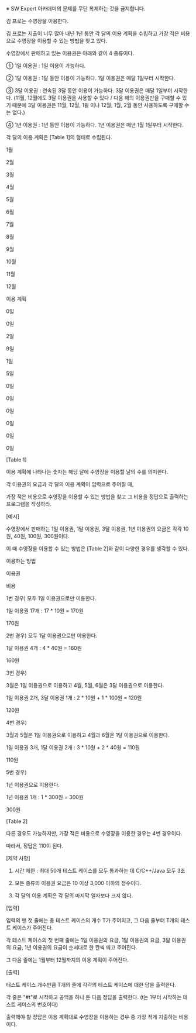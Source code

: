 ※ SW Expert 아카데미의 문제를 무단 복제하는 것을 금지합니다.

김 프로는 수영장을 이용한다.

김 프로는 지출이 너무 많아 내년 1년 동안 각 달의 이용 계획을 수립하고 가장 적은 비용으로 수영장을 이용할 수 있는 방법을 찾고 있다.

수영장에서 판매하고 있는 이용권은 아래와 같이 4 종류이다.

   ① 1일 이용권 : 1일 이용이 가능하다.

   ② 1달 이용권 : 1달 동안 이용이 가능하다. 1달 이용권은 매달 1일부터 시작한다.

   ③ 3달 이용권 : 연속된 3달 동안 이용이 가능하다. 3달 이용권은 매달 1일부터 시작한다.
       (11월, 12월에도 3달 이용권을 사용할 수 있다 / 다음 해의 이용권만을 구매할 수 있기 때문에 3달 이용권은 11월, 12월, 1윌 이나 12월, 1월, 2월 동안 사용하도록 구매할 수는 없다.)

   ④ 1년 이용권 : 1년 동안 이용이 가능하다. 1년 이용권은 매년 1월 1일부터 시작한다.

각 달의 이용 계획은 [Table 1]의 형태로 수립된다.

 
 

1월

2월

3월

4월

5월

6월

7월

8월

9월

10월

11월

12월

이용 계획

0일

0일

2일

9일

1일

5일

0일

0일

0일

0일

0일

0일


[Table 1]


이용 계획에 나타나는 숫자는 해당 달에 수영장을 이용할 날의 수를 의미한다.

각 이용권의 요금과 각 달의 이용 계획이 입력으로 주어질 때,

가장 적은 비용으로 수영장을 이용할 수 있는 방법을 찾고 그 비용을 정답으로 출력하는 프로그램을 작성하라.


[예시]

수영장에서 판매하는 1일 이용권, 1달 이용권, 3달 이용권, 1년 이용권의 요금은 각각 10원, 40원, 100원, 300원이다.

이 때 수영장을 이용할 수 있는 방법은 [Table 2]와 같이 다양한 경우를 생각할 수 있다.

 
이용하는 방법

이용권

비용

1번 경우)
모두 1일 이용권으로만 이용한다.

1일 이용권 17개 :
17 * 10원 = 170원

170원

2번 경우)
모두 1달 이용권으로만 이용한다.

1달 이용권 4개 :
4 * 40원 = 160원

160원

3번 경우)

3월은 1일 이용권으로 이용하고
4월, 5월, 6월은 3달 이용권으로 이용한다.

1일 이용권 2개, 3달 이용권 1개 :
2 * 10원 + 1 * 100원 = 120원

120원

4번 경우)

3월과 5월은 1일 이용권으로 이용하고
4월과 6월은 1달 이용권으로 이용한다.

1일 이용권 3개, 1달 이용권 2개 :
3 * 10원 + 2 * 40원 = 110원

110원

5번 경우)

1년 이용권으로 이용한다.

1년 이용권 1개 :
1 * 300원 = 300원

300원

[Table 2]


다른 경우도 가능하지만, 가장 적은 비용으로 수영장을 이용한 경우는 4번 경우이다.

따라서, 정답은 110이 된다.


[제약 사항]

1. 시간 제한 : 최대 50개 테스트 케이스를 모두 통과하는 데 C/C++/Java 모두 3초

2. 모든 종류의 이용권 요금은 10 이상 3,000 이하의 정수이다.

3. 각 달의 이용 계획은 각 달의 마지막 일자보다 크지 않다.

[입력]

입력의 맨 첫 줄에는 총 테스트 케이스의 개수 T가 주어지고, 그 다음 줄부터 T개의 테스트 케이스가 주어진다.

각 테스트 케이스의 첫 번째 줄에는 1일 이용권의 요금, 1달 이용권의 요금, 3달 이용권의 요금, 1년 이용권의 요금이 순서대로 한 칸씩 띄고 주어진다.

그 다음 줄에는 1월부터 12월까지의 이용 계획이 주어진다.

[출력]

테스트 케이스 개수만큼 T개의 줄에 각각의 테스트 케이스에 대한 답을 출력한다.

각 줄은 "#t"로 시작하고 공백을 하나 둔 다음 정답을 출력한다. (t는 1부터 시작하는 테스트 케이스의 번호이다)

출력해야 할 정답은 이용 계획대로 수영장을 이용하는 경우 중 가장 적게 지출하는 비용이다.